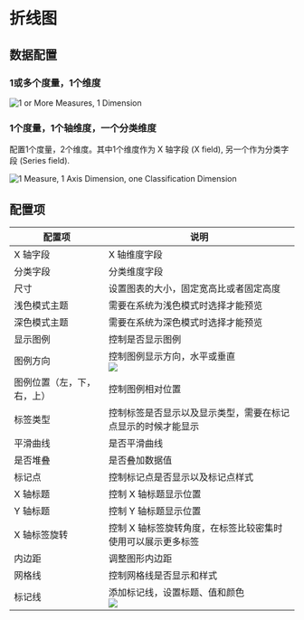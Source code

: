 # 折线图

## 数据配置

### 1或多个度量，1个维度

![1 or More Measures, 1 Dimension](https://static-docs.nocobase.com/202410091022965.png)

### 1个度量，1个轴维度，一个分类维度

配置1个度量，2个维度。其中1个维度作为 X 轴字段 (X field), 另一个作为分类字段 (Series field).

![1 Measure, 1 Axis Dimension, one Classification Dimension](https://static-docs.nocobase.com/202410091029410.png)

## 配置项

| 配置项                     | 说明                                                                                          |
| -------------------------- | --------------------------------------------------------------------------------------------- |
| X 轴字段                   | X 轴维度字段                                                                                  |
| 分类字段                   | 分类维度字段                                                                                  |
| 尺寸                       | 设置图表的大小，固定宽高比或者固定高度                                                        |
| 浅色模式主题               | 需要在系统为浅色模式时选择才能预览                                                            |
| 深色模式主题               | 需要在系统为深色模式时选择才能预览                                                            |
| 显示图例                   | 控制是否显示图例                                                                              |
| 图例方向                   | 控制图例显示方向，水平或垂直<br />![](https://static-docs.nocobase.com/202410091050074.png)   |
| 图例位置（左，下，右，上） | 控制图例相对位置                                                                              |
| 标签类型                   | 控制标签是否显示以及显示类型，需要在标记点显示的时候才能显示                                  |
| 平滑曲线                   | 是否平滑曲线                                                                                  |
| 是否堆叠                   | 是否叠加数据值                                                                                |
| 标记点                     | 控制标记点是否显示以及标记点样式                                                              |
| X 轴标题                   | 控制 X 轴标题显示位置                                                                         |
| Y 轴标题                   | 控制 Y 轴标题显示位置                                                                         |
| X 轴标签旋转               | 控制 X 轴标签旋转角度，在标签比较密集时使用可以展示更多标签                                   |
| 内边距                     | 调整图形内边距                                                                                |
| 网格线                     | 控制网格线是否显示和样式                                                                      |
| 标记线                     | 添加标记线，设置标题、值和颜色<br />![](https://static-docs.nocobase.com/202410091051511.png) |
